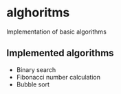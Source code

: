 # alghoritms
Implementation of basic algorithms

 ## Implemented algorithms
 - Binary search
 - Fibonacci number calculation
 - Bubble sort

